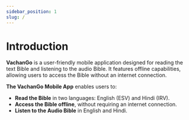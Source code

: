 ```yaml
---
sidebar_position: 1
slug: /
---
```


# Introduction

**VachanGo** is a user-friendly mobile application designed for reading the text Bible and listening to the audio Bible. It features offline capabilities, allowing users to access the Bible without an internet connection.

**The VachanGo Mobile App** enables users to: 

- **Read the Bible** in two languages: English (ESV) and Hindi (IRV).
- **Access the Bible offline**, without requiring an internet connection.
- **Listen to the Audio Bible** in English and Hindi.